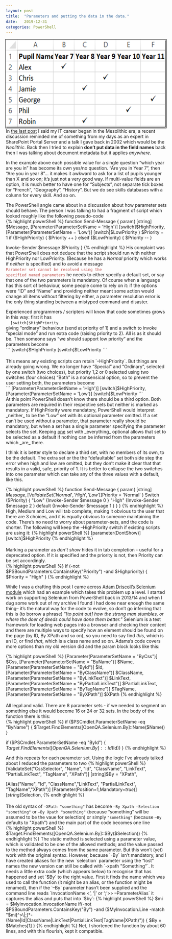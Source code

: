 ```yaml
---
layout: post
title:  "Parameters and putting the data in the data."
date:   2019-12-31
categories: PowerShell
---
```


<a href="/assets/colPerValue.png"><img style="float:right;display:inline;" border="1" alt="A column per version" src="/assets/colPerValue.png" width="680" align="right" height="277" /></a> 
In [the last post](/powershell/2019/11/24/RedefiningCD.html) I said my IT career began in the Mesolithic era; a recent discussion reminded me of something from my days as an expert in SharePoint Portal Server and a talk I gave back in 2002 which would be the _Neolithic_. Back then I tried to explain **don’t put data in the field names** back then I was talking about document metadata but it applies _anywhere_.

In the example above each possible value for a single question “which year are you in” has become its own yes/no question. “Are you in Year 7”, then “Are you in year 8”… it makes it awkward to ask for a list of pupils younger than X and so on; it’s just not a very good way. If multi-value fields are an option, it is much better to have one for “Subjects”, not separate tick boxes for “French”, “Geography”, “History”. But we do see skills databases with a column for every skill. And so on.

<p style="margin-bottom:0">The PowerShell angle came about in a discussion about how parameter sets should behave. The person I was talking to had a fragment of script which looked roughly like the following pseudo-code</p>
{% highlight powerShell %}
function Send-Message {
  param(
    [string] $Message,
    [Parameter(ParameterSetName = 'High')] [switch]$HighPriority,
    [Parameter(ParameterSetName = 'Low')]  [switch]$LowPriority
  )
  $Priority = 1
  if     ($HighPriority) { $Priority ++ }
  elseif ($LowPriority)  { $Priority -- }

  Invoke-Sender $message $Priority
}
{% endhighlight  %}
His complaint was that PowerShell does not deduce that the script should run with neither HighPriority nor LowPriority. (Because he has a _Normal_ priority which works if _neither_ is specified) and to avoid a message    
<code><font color="#c0504d">Parameter set cannot be resolved using the specified named parameters</font></code> he needs to either specify a default set, or say that one of the two parameters is mandatory.
Of course when a language has this sort of behaviour, some people come to rely on it: if the options were “ID” and “Name” and providing neither meant some action would change all items without filtering by either, a parameter resolution error is the only thing standing between a mistyped command and disaster.

<p style="margin-bottom:0">Experienced programmers / scripters will know that code sometimes grows in this way: first it has<br/>
<code>&#160;&#160;[switch]$HighPriority</code><br/>
giving “ordinary” behaviour (send at priority of 1) and a switch to invoke “special mode” and run extra code (raising priority to 2). All is as it should be.
Then someone says “we should support low priority” and the parameters become</p>
```
  [switch]$HighPriority
  [switch]$LowPriority
```
<p style="margin-bottom:0;margin-top:1.3334em">This means any existing scripts can retain `–HighPriority`. But things are already going wrong. We no longer have “Special” and “Ordinary”, selected by one switch (two choices), but priority 1,2 or 0 selected using two switches (four choices) “Both” is a nonsensical option, so to prevent the user setting both, the parameters become</p>
```
  [Parameter(ParameterSetName = 'High')] [switch]$HighPriority,
  [Parameter(ParameterSetName = 'Low')]  [switch]$LowPriority
```
<br/>At this point PowerShell doesn’t know there should be a third option. Both parameters are required in their respective sets but neither is marked as mandatory. If HighPriority were mandatory, PowerShell would interpret _neither_ to be the “Low” set with its optional parameter omitted. If a set can’t be used without a parameter, that parameter really should be mandatory, but when a set has a single parameter specifying the parameter selects the set. Keeping <u>one</u> set with _everything_ optional allows that set to be selected as a default if nothing can be inferred from the parameters which _are_ there.

<p style="margin-bottom:0">I think it is better style to declare a third set, with no members of its own, to be the default. The extra set or the the “defaultable” set both side step the error when high and low are omitted, but they don’t make it clear that that results in a valid, safe, priority of 1. It is better to collapse the two switches into one parameter which can take any of the three values with a default, like this.</P>

{% highlight powerShell %}
function Send-Message {
  param(
    [string] $Message,
    [ValidateSet('Normal','High','Low')]$Priority = 'Normal'
    )
  Switch ($Priority) {
    "Low"   {Invoke-Sender $message 0 }
    "High"  {Invoke-Sender $message 2 }
    default {Invoke-Sender $message 1 }
  }
}
{% endhighlight %}
High, Medium and Low will tab complete, making it obvious to the user that there are 3 choices, and it is equally obvious to someone maintaining the code. There’s no need to worry about parameter-sets, and the code is shorter. The following will keep the –HighPriority switch if existing scripts are using it:
{% highlight powerShell %}
  [parameter(DontShow)]
  [switch]$HighPriority
{% endhighlight %}
<p style="margin-bottom:0;margin-top:1.3334em">Marking a parameter as <i>don’t show</i> hides it in tab completion - useful for a deprecated option.  If it is specified and the priority is not, then Priority can be set accordingly.</p>
{% highlight powerShell %}
  if (-not $PSBoundParameters.ContainsKey("Priority") -and $Highpriority) {
    $Priority = "High"
  }
{% endhighlight %}

While I was a drafting this post I came across [Adam Driscoll’s Selenium module](https://github.com/adamdriscoll/selenium-powershell/) which had an example which takes this problem up a level. I started work on supporting Selenium from PowerShell back in 2013/14 and when I dug some work out of my archive I found I had done near enough the same thing– it’s the natural way for the code to evolve, so don’t go inferring that this is (to borrow a phrase) “_[to point out] how the strong man stumbles, or where the doer of deeds could have done them better._”
Selenium is a test framework for loading web pages into a browser and checking their content and there are multiple ways to specify how an element should be found on the page (by ID, By XPath and so on), so you need to say find _this_, which is an ID, or find _that_, which is a class name and so on. Adams’s code covers more options than my old version did and the param block looks like this:

{% highlight powerShell %}
  [Parameter(ParameterSetName = "ByCss")]
  $Css,
  [Parameter(ParameterSetName = "ByName")]
  $Name,
  [Parameter(ParameterSetName = "ById")]
  $Id,
  [Parameter(ParameterSetName = "ByClassName")]
  $ClassName,
  [Parameter(ParameterSetName = "ByLinkText")]
  $LinkText,
  [Parameter(ParameterSetName = "ByPartialLinkText")]
  $PartialLinkText,
  [Parameter(ParameterSetName = "ByTagName")]
  $TagName,
  [Parameter(ParameterSetName = "ByXPath")]
  $XPath
{% endhighlight %}
<p style="margin-bottom:0;margin-top:1.3334em">
All legal and valid. There are 8 parameter sets - if we needed to segment on something else it would become 16 or 24 or 32 sets. In the body of the function there is this:</p>
{% highlight powerShell %}
  if ($PSCmdlet.ParameterSetName -eq "ByName") {
      $Target.FindElements([OpenQA.Selenium.By]::Name($Name))
  }

  if ($PSCmdlet.ParameterSetName -eq "ById") {
      $Target.FindElements([OpenQA.Selenium.By]::Id($Id))
  }
{% endhighlight %}

And this repeats for each parameter set. Using the logic I’ve already talked about I reduced the parameters to two
{% highlight powerShell %}
  [ValidateSet("CssSelector", "Name", "Id", "ClassName", "LinkText", "PartialLinkText", "TagName", "XPath")]
  [string]$By = "XPath",

  [Alias("Name", "Id", "ClassName","LinkText", "PartialLinkText", "TagName","XPath")]
  [Parameter(Position=1,Mandatory=$true)]
  [string]$Selection,
{% endhighlight %}
<p style="margin-bottom:0;margin-top:1.3334em">The old syntax of <code>–XPath "something"</code> has become <code>–By Xpath –Selection "something"</code> or <code>–By Xpath "something"</code> (because “something” will be assumed to be the vaue for selection) or simply <code>"something"</code> (because <code>–By</code> defaults to "Xpath") and the main part of the code becomes one line</p>
{% highlight powerShell %}
$Target.FindElements([OpenQA.Selenium.By]::$By($Selection))
{% endhighlight %}
The static method is selected using a parameter value, which is validated to be one of the allowed methods; and the value passed to the method always comes from the same parameter.    
But this won’t (yet) work with the original syntax. However, because `-By` isn’t mandatory, and I have created aliases for the new `selection` parameter using the “lost” names the new version can still be called with  `-xpath "Something"`. It needs a little extra code (which appears below) to recognise that has happened and set `$By` to the right value.     
First it finds the name which was used to call the function (it might be an alias, or the function might be renamed), then if the `–By` parameter hasn’t been supplied and the command line reads `InvocationName  <<anything except ‘>’, ‘|’ or ‘;’>> –ParameterAlias` it captures the alias and puts that into `$by`:
{% highlight powerShell %}
  $mi = $MyInvocation.InvocationName
  if(-not $PSBoundParameters.ContainsKey("By") -and
        ($MyInvocation.Line -match  "$mi[^>\|;]*-(Name|Id|ClassName|LinkText|PartialLinkText|TagName|XPath)")) {
    $By = $Matches[1]
  }
{% endhighlight  %}
Net, I shortened the function by about 60 lines, and with this flourish, kept it compatible.